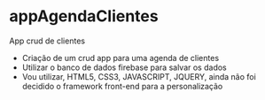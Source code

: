 # appAgendaClientes
App crud de clientes

- Criação de um crud app para uma agenda de clientes
- Utilizar o banco de dados firebase para salvar os dados
- Vou utilizar, HTML5, CSS3, JAVASCRIPT, JQUERY, ainda não foi decidido o framework front-end para a personalização
